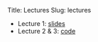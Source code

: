 Title: Lectures
Slug: lectures

* Lecture 1: [slides](http://www.jarrodmillman.com/stat133-summer2014/lecture/lecture01.pdf)
* Lecture 2 & 3: [code]({filename}/examples/rnorm-ex1.r)
